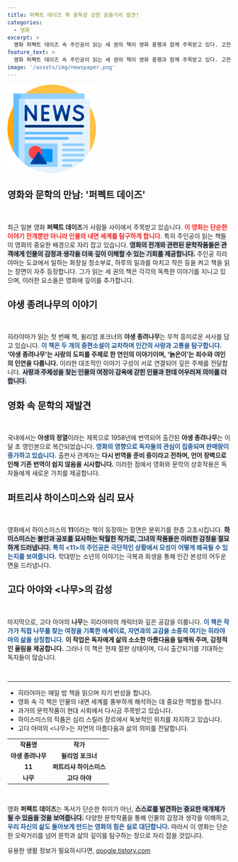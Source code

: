 ```yaml
---
title: 퍼펙트 데이즈 책 중독성 강한 읽을거리 발견!
categories:
  - 영화
excerpt: >
  영화 퍼펙트 데이즈 속 주인공이 읽는 세 권의 책이 영화 흥행과 함께 주목받고 있다. 고전부터 현대까지 다양한 주제를 담은 이들 작품들은 주인공의 감성을 더욱 깊게 만든다. 지금 바로 확인해보세요!
feature_text: >
  영화 퍼펙트 데이즈 속 주인공이 읽는 세 권의 책이 영화 흥행과 함께 주목받고 있다. 고전부터 현대까지 다양한 주제를 담은 이들 작품들은 주인공의 감성을 더욱 깊게 만든다. 지금 바로 확인해보세요!
image: '/assets/img/newspaper.png'
---
```


<p><img src="/assets/img/newspaper.png" alt="kimp 속보" /></p>

<h2 data-ke-size="size26">영화와 문학의 만남: '퍼펙트 데이즈'</h2>

<p data-ke-size="size16">&nbsp;</p>

<p data-ke-size="size16">최근 일본 영화 <b>퍼펙트 데이즈</b>가 사람들 사이에서 주목받고 있습니다. <b><span style="color: #ee2323;">이 영화는 단순한 이야기 전개뿐만 아니라 인물의 내면 세계를 탐구하게 합니다.</span></b> 특히 주인공이 읽는 책들이 영화의 중요한 배경으로 자리 잡고 있습니다. <b><span style="background-color: #21538527;">영화의 전개와 관련된 문학작품들은 관객에게 인물의 감정과 생각을 더욱 깊이 이해할 수 있는 기회를 제공합니다.</span></b> 주인공 히라야마는 도쿄에서 일하는 화장실 청소부로, 하루의 일과를 마치고 작은 등을 켜고 책을 읽는 장면이 자주 등장합니다. 그가 읽는 세 권의 책은 각각의 독특한 이야기를 지니고 있으며, 이러한 요소들은 영화에 깊이를 추가합니다.</p>

<h2 data-ke-size="size26">야생 종려나무의 이야기</h2>

<p data-ke-size="size16">&nbsp;</p>

<p data-ke-size="size16">히라야마가 읽는 첫 번째 책, 윌리엄 포크너의 <b>야생 종려나무</b>는 무척 흥미로운 서사를 담고 있습니다. <b><span style="color: #1a5490;">이 책은 두 개의 중편소설이 교차하며 인간의 사랑과 고통을 탐구합니다.</span></b> <b><span style="ee2323;">‘야생 종려나무’는 사랑의 도피를 주제로 한 연인의 이야기이며, ‘늙은이’는 죄수와 여인의 인연을 다룹니다.</span></b> 이러한 대조적인 이야기 구성이 서로 연결되어 깊은 주제를 전달합니다. <b><span style="background-color: #21538527;">사랑과 주체성을 찾는 인물의 여정이 감옥에 갇힌 인물과 한데 어우러져 의미를 더합니다.</span></b></p>

<h2 data-ke-size="size26">영화 속 문학의 재발견</h2>

<p data-ke-size="size16">&nbsp;</p>

<p data-ke-size="size16">국내에서는 <b>야생의 정열</b>이라는 제목으로 1958년에 번역되어 출간된 <b>야생 종려나무</b>는 이달 초 영인본으로 복간되었습니다. <b><span style="color: #1a5490;">영화의 영향으로 독자들의 관심이 집중되며 판매량이 증가하고 있습니다.</span></b> 출판사 관계자는 <b><span style="ee2323;">다시 번역을 준비 중이라고 전하며, 언어 장벽으로 인해 기존 번역이 쉽지 않음을 시사합니다.</span></b> 이러한 점에서 영화와 문학의 상호작용은 독자들에게 새로운 가치를 제공합니다.</p>

<h2 data-ke-size="size26">퍼트리샤 하이스미스와 심리 묘사</h2>

<p data-ke-size="size16">&nbsp;</p>

<p data-ke-size="size16">영화에서 하이스미스의 <b>11</b>이라는 책이 등장하는 장면은 분위기를 한층 고조시킵니다. <b><span style="background-color: #21538527;">하이스미스는 불안과 공포를 묘사하는 탁월한 작가로, 그녀의 작품들은 이러한 감정을 절묘하게 드러냅니다.</span></b> <b><span style="color: #1a5490;">특히 <11>의 주인공은 극단적인 상황에서 모성이 어떻게 왜곡될 수 있는지를 보여줍니다.</span></b> 학대받는 소년의 이야기는 극복과 희생을 통해 인간 본성의 어두운 면을 드러냅니다.</p>

<h2 data-ke-size="size26">고다 아야와 <나무>의 감성</h2>

<p data-ke-size="size16">&nbsp;</p>

<p data-ke-size="size16">마지막으로, 고다 아야의 <b>나무</b>는 히라야마의 캐릭터와 깊은 공감을 이룹니다. <b><span style="color: #1a5490;">이 책은 작가가 직접 나무를 찾는 여정을 기록한 에세이로, 자연과의 교감을 소중히 여기는 히라야마의 삶을 상징합니다.</span></b> <b><span style="ee2323;">이 작업은 독자에게 삶의 소소한 아름다움을 일깨워 주며, 감정적인 울림을 제공합니다.</span></b> 그러나 이 책은 현재 절판 상태이며, 다시 출간되기를 기대하는 독자들이 많습니다.</p>

<p data-ke-size="size16">&nbsp;</p>

<hr>

<ul>
    <li>히라야마는 매일 밤 책을 읽으며 자기 반성을 합니다.</li>
    <li>영화 속 각 책은 인물의 내면 세계를 풍부하게 해석하는 데 중요한 역할을 합니다.</li>
    <li>과거의 문학작품이 현대 사회에서 다시금 주목받고 있습니다.</li>
    <li>하이스미스의 작품은 심리 스릴러 장르에서 독보적인 위치를 차지하고 있습니다.</li>
    <li>고다 아야의 <나무>는 자연의 아름다움과 삶의 의미를 전달합니다.</li>
</ul>

<table style="border-collapse: collapse; width: 100%;">
    <tbody>
        <tr>
            <td style="text-align: center; height: 17px;"><b>작품명</b></td>
            <td style="text-align: center; height: 17px;"><b>작가</b></td>
        </tr>
        <tr>
            <td style="text-align: center; height: 17px;"><b>야생 종려나무</b></td>
            <td style="text-align: center; height: 17px;"><b>윌리엄 포크너</b></td>
        </tr>
        <tr>
            <td style="text-align: center; height: 17px;"><b>11</b></td>
            <td style="text-align: center; height: 17px;"><b>퍼트리샤 하이스미스</b></td>
        </tr>
        <tr>
            <td style="text-align: center; height: 17px;"><b>나무</b></td>
            <td style="text-align: center; height: 17px;"><b>고다 아야</b></td>
        </tr>
    </tbody>
</table>

<p data-ke-size="size16">&nbsp;</p> 

<p data-ke-size="size16">영화 <b>퍼펙트 데이즈</b>는 독서가 단순한 취미가 아닌, <b><span style="background-color: #21538527;">스스로를 발견하는 중요한 매개체가 될 수 있음을 것을 보여줍니다.</span></b> 다양한 문학작품을 통해 인물의 감정과 생각을 이해하고, <b><span style="color: #1a5490;">우리 자신의 삶도 돌아보게 만드는 영화의 힘은 실로 대단합니다.</span></b> 따라서 이 영화는 단순한 오락거리를 넘어 문학과 삶의 깊이를 탐구하는 장으로 자리 잡을 것입니다.</p>
유용한 생활 정보가 필요하시다면, <a href="https://qoogle.tistory.com" rel="dofollow">qoogle.tistory.com</a>


